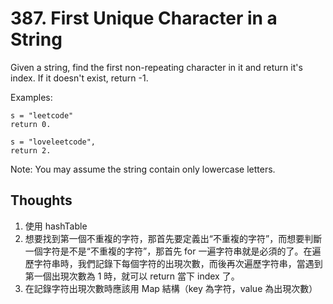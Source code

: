 # 387. First Unique Character in a String

Given a string, find the first non-repeating character in it and return it's index. If it doesn't exist, return -1.

Examples:

```
s = "leetcode"
return 0.

s = "loveleetcode",
return 2.
```

Note: You may assume the string contain only lowercase letters.

## Thoughts

1. 使用 hashTable
2. 想要找到第一個不重複的字符，那首先要定義出“不重複的字符”，而想要判斷一個字符是不是“不重複的字符”，那首先 for 一遍字符串就是必須的了。在遍歷字符串時，我們記錄下每個字符的出現次數，而後再次遍歷字符串，當遇到第一個出現次數為 1 時，就可以 return 當下 index 了。
3. 在記錄字符出現次數時應該用 Map 結構（key 為字符，value 為出現次數）
